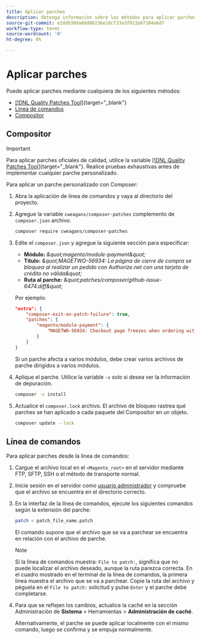 ```yaml
---
title: Aplicar parches
description: Obtenga información sobre los métodos para aplicar parches a un proyecto de Adobe Commerce o de Magento Open Source.
source-git-commit: e2ddb30da8dd86236e1dcf33a3f911b67384a6d7
workflow-type: tm+mt
source-wordcount: '0'
ht-degree: 0%

---
```



# Aplicar parches

Puede aplicar parches mediante cualquiera de los siguientes métodos:

- [[!DNL Quality Patches Tool]](https://experienceleague.adobe.com/tools/commerce-quality-patches/index.html){target=&quot;_blank&quot;}
- [Línea de comandos](../patches/apply.md#command-line)
- [Compositor](../patches/apply.md#composer)

## Compositor

>[!IMPORTANT]
>
>Para aplicar parches oficiales de calidad, utilice la variable [[!DNL Quality Patches Tool]](https://experienceleague.adobe.com/tools/commerce-quality-patches/index.html){target=&quot;_blank&quot;}. Realice pruebas exhaustivas antes de implementar cualquier parche personalizado.

Para aplicar un parche personalizado con Composer:

1. Abra la aplicación de línea de comandos y vaya al directorio del proyecto.
1. Agregue la variable `cweagans/composer-patches` complemento de `composer.json` archivo.

   ```bash
   composer require cweagans/composer-patches
   ```

1. Edite el `composer.json` y agregue la siguiente sección para especificar:
   - **Módulo:** *\&quot;magento/module-payment\&quot;*
   - **Título:** *\&quot;MAGETWO-56934: La página de cierre de compra se bloquea al realizar un pedido con Authorize.net con una tarjeta de crédito no válida\&quot;*
   - **Ruta al parche:** *\&quot;patches/composer/github-issue-6474.diff\&quot;*

   Por ejemplo:

   ```json
   "extra": {
       "composer-exit-on-patch-failure": true,
       "patches": {
           "magento/module-payment": {
               "MAGETWO-56934: Checkout page freezes when ordering with Authorize.net with invalid credit card": "patches/composer/github-issue-6474.diff"
           }
       }
   }
   ```

   Si un parche afecta a varios módulos, debe crear varios archivos de parche dirigidos a varios módulos.

1. Aplique el parche. Utilice la variable `-v` solo si desea ver la información de depuración.

   ```bash
   composer -v install
   ```

1. Actualice el `composer.lock` archivo. El archivo de bloqueo rastrea qué parches se han aplicado a cada paquete del Compositor en un objeto.

   ```bash
   composer update --lock
   ```

## Línea de comandos

Para aplicar parches desde la línea de comandos:

1. Cargue el archivo local en el `<Magento_root>` en el servidor mediante FTP, SFTP, SSH o el método de transporte normal.
1. Inicie sesión en el servidor como [usuario administrador](../../configuration/cli/config-cli.md#prerequisites) y compruebe que el archivo se encuentra en el directorio correcto.
1. En la interfaz de la línea de comandos, ejecute los siguientes comandos según la extensión del parche:

   ```bash
   patch < patch_file_name.patch
   ```

   El comando supone que el archivo que se va a parchear se encuentra en relación con el archivo de parche.

   >[!NOTE]
   >
   >Si la línea de comandos muestra: `File to patch:`, significa que no puede localizar el archivo deseado, aunque la ruta parezca correcta. En el cuadro mostrado en el terminal de la línea de comandos, la primera línea muestra el archivo que se va a parchear. Copie la ruta del archivo y péguela en el `File to patch:` solicitud y pulse `Enter` y el parche debe completarse.

1. Para que se reflejen los cambios, actualice la caché en la sección Administración de **Sistema** > Herramientas > **Administración de caché**.

   Alternativamente, el parche se puede aplicar localmente con el mismo comando, luego se confirma y se empuja normalmente.
